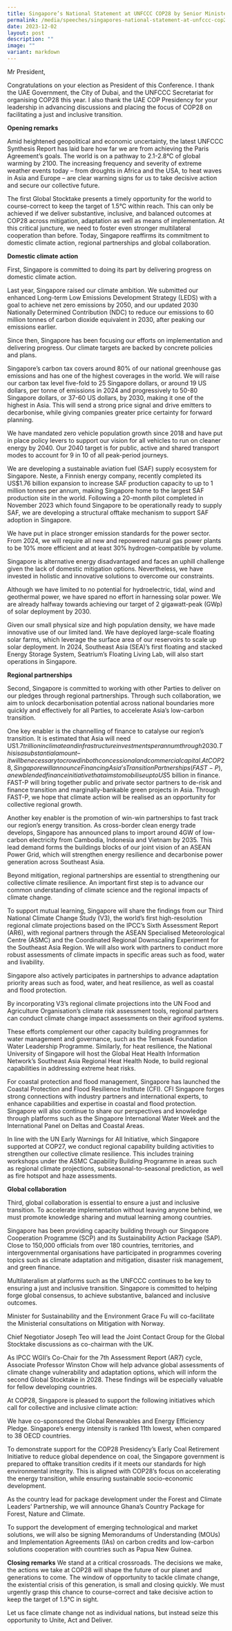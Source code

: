 ```yaml
---
title: Singapore’s National Statement at UNFCCC COP28 by Senior Minister Teo Chee Hean
permalink: /media/speeches/singapores-national-statement-at-unfccc-cop28-by-senior-minister-teo-chee-hean/
date: 2023-12-02
layout: post
description: ""
image: ""
variant: markdown
---
```

Mr President,

Congratulations on your election as President of this Conference. I thank the UAE Government, the City of Dubai, and the UNFCCC Secretariat for organising COP28 this year. I also thank the UAE COP Presidency for your leadership in advancing discussions and placing the focus of COP28 on facilitating a just and inclusive transition.


**Opening remarks** 

Amid heightened geopolitical and economic uncertainty, the latest UNFCCC Synthesis Report has laid bare how far we are from achieving the Paris Agreement’s goals. The world is on a pathway to 2.1-2.8°C of global warming by 2100. The increasing frequency and severity of extreme weather events today – from droughts in Africa and the USA, to heat waves in Asia and Europe – are clear warning signs for us to take decisive action and secure our collective future.

The first Global Stocktake presents a timely opportunity for the world to course-correct to keep the target of 1.5°C within reach. This can only be achieved if we deliver substantive, inclusive, and balanced outcomes at COP28 across mitigation, adaptation as well as means of implementation. At this critical juncture, we need to foster even stronger multilateral cooperation than before. Today, Singapore reaffirms its commitment to domestic climate action, regional partnerships and global collaboration.


**Domestic climate action**

First, Singapore is committed to doing its part by delivering progress on domestic climate action. 

Last year, Singapore raised our climate ambition. We submitted our enhanced Long-term Low Emissions Development Strategy (LEDS) with a goal to achieve net zero emissions by 2050, and our updated 2030 Nationally Determined Contribution (NDC) to reduce our emissions to 60 million tonnes of carbon dioxide equivalent in 2030, after peaking our emissions earlier.  

Since then, Singapore has been focusing our efforts on implementation and delivering progress. Our climate targets are backed by concrete policies and plans.

Singapore’s carbon tax covers around 80% of our national greenhouse gas emissions and has one of the highest coverages in the world. We will raise our carbon tax level five-fold to 25 Singapore dollars, or around 19 US dollars, per tonne of emissions in 2024 and progressively to 50-80 Singapore dollars, or 37-60 US dollars, by 2030, making it one of the highest in Asia. This will send a strong price signal and drive emitters to decarbonise, while giving companies greater price certainty for forward planning. 

We have mandated zero vehicle population growth since 2018 and have put in place policy levers to support our vision for all vehicles to run on cleaner energy by 2040. Our 2040 target is for public, active and shared transport modes to account for 9 in 10 of all peak-period journeys.

We are developing a sustainable aviation fuel (SAF) supply ecosystem for Singapore. Neste, a Finnish energy company, recently completed its US$1.76 billion expansion to increase SAF production capacity to up to 1 million tonnes per annum, making Singapore home to the largest SAF production site in the world. Following a 20-month pilot completed in November 2023 which found Singapore to be operationally ready to supply SAF, we are developing a structural offtake mechanism to support SAF adoption in Singapore.

We have put in place stronger emission standards for the power sector. From 2024, we will require all new and repowered natural gas power plants to be 10% more efficient and at least 30% hydrogen-compatible by volume.

Singapore is alternative energy disadvantaged and faces an uphill challenge given the lack of domestic mitigation options. Nevertheless, we have invested in holistic and innovative solutions to overcome our constraints.   

Although we have limited to no potential for hydroelectric, tidal, wind and geothermal power, we have spared no effort in harnessing solar power. We are already halfway towards achieving our target of 2 gigawatt-peak (GWp) of solar deployment by 2030.

Given our small physical size and high population density, we have made innovative use of our limited land. We have deployed large-scale floating solar farms, which leverage the surface area of our reservoirs to scale up solar deployment. In 2024, Southeast Asia (SEA)’s first floating and stacked Energy Storage System, Seatrium’s Floating Living Lab, will also start operations in Singapore.


**Regional partnerships**

Second, Singapore is committed to working with other Parties to deliver on our pledges through regional partnerships. Through such collaboration, we aim to unlock decarbonisation potential across national boundaries more quickly and effectively for all Parties, to accelerate Asia’s low-carbon transition. 

One key enabler is the channelling of finance to catalyse our region’s transition. It is estimated that Asia will need US$1.7 trillion in climate and infrastructure investments per annum through 2030. This is a substantial amount – it will be necessary to crowd in both concessional and commercial capital. At COP28, Singapore will announce Financing Asia’s Transition Partnerships (FAST-P), a new blended finance initiative that aims to mobilise up to US$5 billion in finance. FAST-P will bring together public and private sector partners to de-risk and finance transition and marginally-bankable green projects in Asia. Through FAST-P, we hope that climate action will be realised as an opportunity for collective regional growth.

Another key enabler is the promotion of win-win partnerships to fast track our region’s energy transition. As cross-border clean energy trade develops, Singapore has announced plans to import around 4GW of low-carbon electricity from Cambodia, Indonesia and Vietnam by 2035.  This lead demand forms the buildings blocks of our joint vision of an ASEAN Power Grid, which will strengthen energy resilience and decarbonise power generation across Southeast Asia. 

Beyond mitigation, regional partnerships are essential to strengthening our collective climate resilience. An important first step is to advance our common understanding of climate science and the regional impacts of climate change.

To support mutual learning, Singapore will share the findings from our Third National Climate Change Study (V3), the world’s first high-resolution regional climate projections based on the IPCC’s Sixth Assessment Report (AR6), with regional partners through the ASEAN Specialised Meteorological Centre (ASMC) and the Coordinated Regional Downscaling Experiment for the Southeast Asia Region. We will also work with partners to conduct more robust assessments of climate impacts in specific areas such as food, water and livability.

Singapore also actively participates in partnerships to advance adaptation priority areas such as food, water, and heat resilience, as well as coastal and flood protection.

By incorporating V3’s regional climate projections into the UN Food and Agriculture Organisation’s climate risk assessment tools, regional partners can conduct climate change impact assessments on their agrifood systems.

These efforts complement our other capacity building programmes for water management and governance, such as the Temasek Foundation Water Leadership Programme. Similarly, for heat resilience, the National University of Singapore will host the Global Heat Health Information Network’s Southeast Asia Regional Heat Health Node, to build regional capabilities in addressing extreme heat risks. 

For coastal protection and flood management, Singapore has launched the Coastal Protection and Flood Resilience Institute (CFI). CFI Singapore forges strong connections with industry partners and international experts, to enhance capabilities and expertise in coastal and flood protection. Singapore will also continue to share our perspectives and knowledge through platforms such as the Singapore International Water Week and the International Panel on Deltas and Coastal Areas.

In line with the UN Early Warnings for All Initiative, which Singapore supported at COP27, we conduct regional capability building activities to strengthen our collective climate resilience.  This includes training workshops under the ASMC Capability Building Programme in areas such as regional climate projections, subseasonal-to-seasonal prediction, as well as fire hotspot and haze assessments.


**Global collaboration**

Third, global collaboration is essential to ensure a just and inclusive transition. To accelerate implementation without leaving anyone behind, we must promote knowledge sharing and mutual learning among countries.

Singapore has been providing capacity building through our Singapore Cooperation Programme (SCP) and its Sustainability Action Package (SAP). Close to 150,000 officials from over 180 countries, territories, and intergovernmental organisations have participated in programmes covering topics such as climate adaptation and mitigation, disaster risk management, and green finance.

Multilateralism at platforms such as the UNFCCC continues to be key to ensuring a just and inclusive transition. Singapore is committed to helping forge global consensus, to achieve substantive, balanced and inclusive outcomes.

Minister for Sustainability and the Environment Grace Fu will co-facilitate the Ministerial consultations on Mitigation with Norway. 

Chief Negotiator Joseph Teo will lead the Joint Contact Group for the Global Stocktake discussions as co-chairman with the UK.

As IPCC WGII’s Co-Chair for the 7th Assessment Report (AR7) cycle, Associate Professor Winston Chow will help advance global assessments of climate change vulnerability and adaptation options, which will inform the second Global Stocktake in 2028. These findings will be especially valuable for fellow developing countries.

At COP28, Singapore is pleased to support the following initiatives which call for collective and inclusive climate action:

We have co-sponsored the Global Renewables and Energy Efficiency Pledge. Singapore’s energy intensity is ranked 11th lowest, when compared to 38 OECD countries.

To demonstrate support for the COP28 Presidency’s Early Coal Retirement Initiative to reduce global dependence on coal, the Singapore government is prepared to offtake transition credits if it meets our standards for high environmental integrity. This is aligned with COP28’s focus on accelerating the energy transition, while ensuring sustainable socio-economic development.

As the country lead for package development under the Forest and Climate Leaders’ Partnership, we will announce Ghana’s Country Package for Forest, Nature and Climate.

To support the development of emerging technological and market solutions, we will also be signing Memorandums of Understanding (MOUs) and Implementation Agreements (IAs) on carbon credits and low-carbon solutions cooperation with countries such as Papua New Guinea.


**Closing remarks** 
We stand at a critical crossroads. The decisions we make, the actions we take at COP28 will shape the future of our planet and generations to come. The window of opportunity to tackle climate change, the existential crisis of this generation, is small and closing quickly. We must urgently grasp this chance to course-correct and take decisive action to keep the target of 1.5°C in sight. 

Let us face climate change not as individual nations, but instead seize this opportunity to Unite, Act and Deliver.
